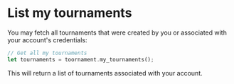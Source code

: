 # List my tournaments

You may fetch all tournaments that were created by you or associated with your account's
credentials:


```rust
// Get all my tournaments
let tournaments = toornament.my_tournaments();
```

This will return a list of tournaments associated with your account.
